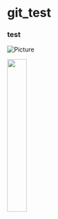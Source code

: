 # git_test

### test

![Picture](http://www.bloter.net/wp-content/uploads/2016/08/13239928_1604199256575494_4289308691415234194_n-765x510.jpg)

<img src="http://www.bloter.net/wp-content/uploads/2016/08/13239928_1604199256575494_4289308691415234194_n-765x510.jpg" width="30%">
